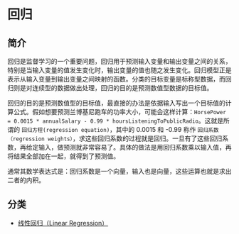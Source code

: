 # 回归

## 简介

回归是监督学习的一个重要问题，回归用于预测输入变量和输出变量之间的关系，特别是当输入变量的值发生变化时，输出变量的值也随之发生变化。回归模型正是表示从输入变量到输出变量之间映射的函数。分类的目标变量是标称型数据，而回归则是对连续型的数据做出处理，回归的目的是预测数值型数据的目标值。

回归的目的是预测数值型的目标值，最直接的办法是依据输入写出一个目标值的计算公式。假如想要预测兰博基尼跑车的功率大小，可能会这样计算：`HorsePower = 0.0015 * annualSalary - 0.99 * hoursListeningToPublicRadio`。这就是所谓的 `回归方程(regression equation)`，其中的 0.0015 和 -0.99 称作 `回归系数（regression weights）`，求这些回归系数的过程就是回归。一旦有了这些回归系数，再给定输入，做预测就非常容易了。具体的做法是用回归系数乘以输入值，再将结果全部加在一起，就得到了预测值。

通常其数学表达式是：回归系数是一个向量，输入也是向量，这些运算也就是求出二者的内积。



## 分类

- [线性回归（Linear Regression）](../../../40_deep-learning/20_simple-nn/10_linear-regression/README.md)

